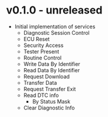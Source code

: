 # v0.1.0 - unreleased
- Initial implementation of services
	- Diagnostic Session Control
	- ECU Reset
	- Security Access
	- Tester Present
	- Routine Control
	- Write Data By Identifier
	- Read Data By Identifier
	- Request Download
	- Transfer Data
	- Request Transfer Exit
	- Read DTC info
		- By Status Mask
	- Clear Diagnostic Info